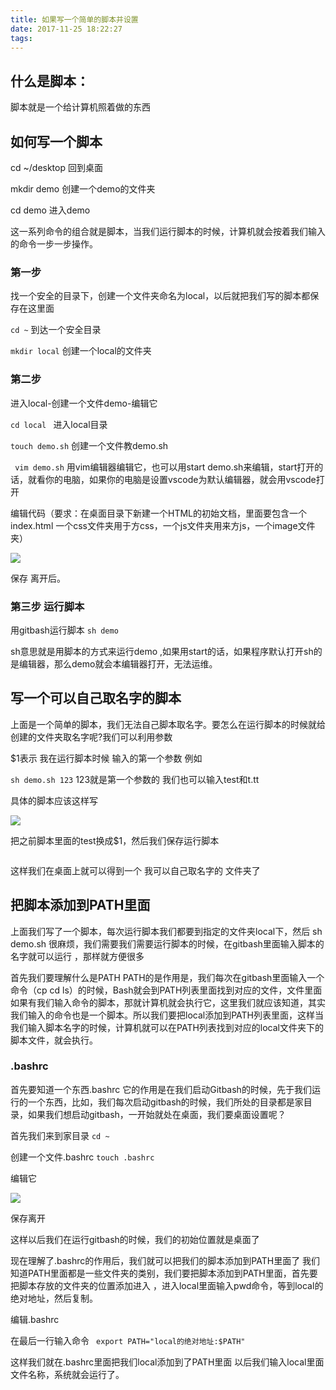 ```yaml
---
title: 如果写一个简单的脚本并设置
date: 2017-11-25 18:22:27
tags:
---
```


## 什么是脚本：
脚本就是一个给计算机照着做的东西

## 如何写一个脚本
cd ~/desktop  回到桌面

mkdir demo 创建一个demo的文件夹

cd demo 进入demo

这一系列命令的组合就是脚本，当我们运行脚本的时候，计算机就会按着我们输入的命令一步一步操作。

### 第一步
找一个安全的目录下，创建一个文件夹命名为local，以后就把我们写的脚本都保存在这里面 

```cd ~```  到达一个安全目录

```mkdir local``` 创建一个local的文件夹

### 第二步
进入local-创建一个文件demo-编辑它

```cd local ``` 进入local目录

``` touch demo.sh ```  创建一个文件教demo.sh 

``` vim demo.sh``` 用vim编辑器编辑它，也可以用start demo.sh来编辑，start打开的话，就看你的电脑，如果你的电脑是设置vscode为默认编辑器，就会用vscode打开

编辑代码（要求：在桌面目录下新建一个HTML的初始文档，里面要包含一个index.html 一个css文件夹用于方css，一个js文件夹用来方js，一个image文件夹）

![](http://ozet9i1w6.bkt.clouddn.com/17-11-25/63011004.jpg)

保存 离开后。

### 第三步 运行脚本

用gitbash运行脚本
```sh demo```

 sh意思就是用脚本的方式来运行demo ,如果用start的话，如果程序默认打开sh的是编辑器，那么demo就会本编辑器打开，无法运维。


## 写一个可以自己取名字的脚本

上面是一个简单的脚本，我们无法自己脚本取名字。要怎么在运行脚本的时候就给创建的文件夹取名字呢?我们可以利用参数

$1表示 我在运行脚本时候 输入的第一个参数 例如

```sh demo.sh 123```
123就是第一个参数的 我们也可以输入test和t.tt

具体的脚本应该这样写

![](http://ozet9i1w6.bkt.clouddn.com/17-11-25/36156315.jpg)

把之前脚本里面的test换成$1，然后我们保存运行脚本

```sh demo.sh 我可以自己取名字了
```
这样我们在桌面上就可以得到一个 我可以自己取名字的 文件夹了 

## 把脚本添加到PATH里面
上面我们写了一个脚本，每次运行脚本我们都要到指定的文件夹local下，然后 sh demo.sh 很麻烦，我们需要我们需要运行脚本的时候，在gitbash里面输入脚本的名字就可以运行 ，那样就方便很多

首先我们要理解什么是PATH  PATH的是作用是，我们每次在gitbash里面输入一个命令（cp cd ls）的时候，Bash就会到PATH列表里面找到对应的文件，文件里面如果有我们输入命令的脚本，那就计算机就会执行它，这里我们就应该知道，其实我们输入的命令也是一个脚本。所以我们要把local添加到PATH列表里面，这样当我们输入脚本名字的时候，计算机就可以在PATH列表找到对应的local文件夹下的脚本文件，就会执行。

### .bashrc
首先要知道一个东西.bashrc  它的作用是在我们启动Gitbash的时候，先于我们运行的一个东西，比如，我们每次启动gitbash的时候，我们所处的目录都是家目录，如果我们想启动gitbash，一开始就处在桌面，我们要桌面设置呢？

首先我们来到家目录 ```cd ~```

创建一个文件.bashrc ```touch .bashrc```

编辑它

![](http://ozet9i1w6.bkt.clouddn.com/17-11-25/7113406.jpg)

保存离开

这样以后我们在运行gitbash的时候，我们的初始位置就是桌面了

现在理解了.bashrc的作用后，我们就可以把我们的脚本添加到PATH里面了 
我们知道PATH里面都是一些文件夹的类别，我们要把脚本添加到PATH里面，首先要把脚本存放的文件夹的位置添加进入 ，进入local里面输入pwd命令，等到local的绝对地址，然后复制。

编辑.bashrc 

在最后一行输入命令 
``` export PATH="local的绝对地址:$PATH"```

这样我们就在.bashrc里面把我们local添加到了PATH里面 以后我们输入local里面文件名称，系统就会运行了。










